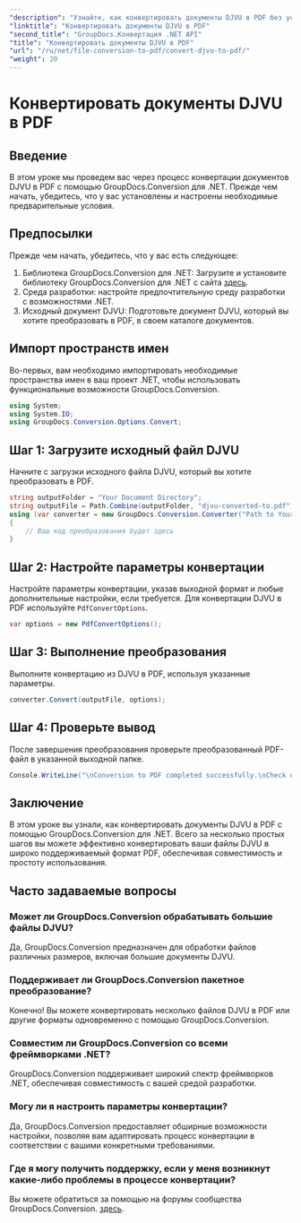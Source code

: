 ```yaml
---
"description": "Узнайте, как конвертировать документы DJVU в PDF без усилий с помощью GroupDocs.Conversion для .NET. Упростите свои задачи по управлению документами."
"linktitle": "Конвертировать документы DJVU в PDF"
"second_title": "GroupDocs.Конвертация .NET API"
"title": "Конвертировать документы DJVU в PDF"
"url": "/ru/net/file-conversion-to-pdf/convert-djvu-to-pdf/"
"weight": 20
---
```


# Конвертировать документы DJVU в PDF

## Введение
В этом уроке мы проведем вас через процесс конвертации документов DJVU в PDF с помощью GroupDocs.Conversion для .NET. Прежде чем начать, убедитесь, что у вас установлены и настроены необходимые предварительные условия.
## Предпосылки
Прежде чем начать, убедитесь, что у вас есть следующее:
1. Библиотека GroupDocs.Conversion для .NET: Загрузите и установите библиотеку GroupDocs.Conversion для .NET с сайта [здесь](https://releases.groupdocs.com/conversion/net/).
2. Среда разработки: настройте предпочтительную среду разработки с возможностями .NET.
3. Исходный документ DJVU: Подготовьте документ DJVU, который вы хотите преобразовать в PDF, в своем каталоге документов.

## Импорт пространств имен
Во-первых, вам необходимо импортировать необходимые пространства имен в ваш проект .NET, чтобы использовать функциональные возможности GroupDocs.Conversion.
```csharp
using System;
using System.IO;
using GroupDocs.Conversion.Options.Convert;
```
## Шаг 1: Загрузите исходный файл DJVU
Начните с загрузки исходного файла DJVU, который вы хотите преобразовать в PDF.
```csharp
string outputFolder = "Your Document Directory";
string outputFile = Path.Combine(outputFolder, "djvu-converted-to.pdf");
using (var converter = new GroupDocs.Conversion.Converter("Path to Your DJVU File"))
{
    // Ваш код преобразования будет здесь
}
```
## Шаг 2: Настройте параметры конвертации
Настройте параметры конвертации, указав выходной формат и любые дополнительные настройки, если требуется. Для конвертации DJVU в PDF используйте `PdfConvertOptions`.
```csharp
var options = new PdfConvertOptions();
```
## Шаг 3: Выполнение преобразования
Выполните конвертацию из DJVU в PDF, используя указанные параметры.
```csharp
converter.Convert(outputFile, options);
```
## Шаг 4: Проверьте вывод
После завершения преобразования проверьте преобразованный PDF-файл в указанной выходной папке.
```csharp
Console.WriteLine("\nConversion to PDF completed successfully.\nCheck output in {0}", outputFolder);
```

## Заключение
В этом уроке вы узнали, как конвертировать документы DJVU в PDF с помощью GroupDocs.Conversion для .NET. Всего за несколько простых шагов вы можете эффективно конвертировать ваши файлы DJVU в широко поддерживаемый формат PDF, обеспечивая совместимость и простоту использования.
## Часто задаваемые вопросы
### Может ли GroupDocs.Conversion обрабатывать большие файлы DJVU?
Да, GroupDocs.Conversion предназначен для обработки файлов различных размеров, включая большие документы DJVU.
### Поддерживает ли GroupDocs.Conversion пакетное преобразование?
Конечно! Вы можете конвертировать несколько файлов DJVU в PDF или другие форматы одновременно с помощью GroupDocs.Conversion.
### Совместим ли GroupDocs.Conversion со всеми фреймворками .NET?
GroupDocs.Conversion поддерживает широкий спектр фреймворков .NET, обеспечивая совместимость с вашей средой разработки.
### Могу ли я настроить параметры конвертации?
Да, GroupDocs.Conversion предоставляет обширные возможности настройки, позволяя вам адаптировать процесс конвертации в соответствии с вашими конкретными требованиями.
### Где я могу получить поддержку, если у меня возникнут какие-либо проблемы в процессе конвертации?
Вы можете обратиться за помощью на форумы сообщества GroupDocs.Conversion. [здесь](https://forum.groupdocs.com/c/conversion/11).